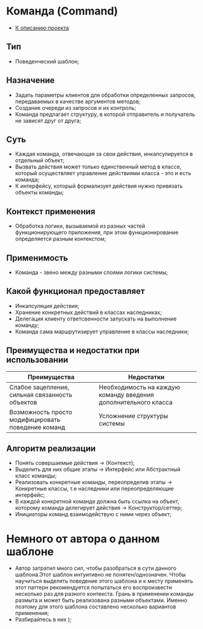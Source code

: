 # Команда (Command)
* [К описанию проекта](https://github.com/engine-it-in/java-design-patterns)
## Тип
* Поведенческий шаблон;
## Назначение
* Задать параметры клиентов для обработки определенных запросов, 
передаваемых в качестве аргументов методов;
* Создание очереди из запросов и их контроль;
* Команда предлагает структуру, в которой отправитель и получатель 
не зависят друг от друга;
## Суть
* Каждая команда, отвечающая за свои действия, 
инкапсулируется в отдельный объект;
* Вызвать действия может только единственный метод в классе, 
который осуществляет управление действиями класса - это и есть 
команда;
* К интерфейсу, который формализует действия нужно привязать 
объекты команды;
## Контекст применения
* Обработка логики, вызываемой из разных частей функционирующего приложения, 
при этом функционирование определяется разным контекстом;
## Применимость
* Команда - звено между разными слоями логики системы; 
## Какой функционал предоставляет
* Инкапсуляция действия;
* Хранение конкретных действий в классах наследниках;
* Делегация клиенту ответсвенности запускать на выполнение команду;
* Команда сама маршрутизирует управление в классы наследники;
## Преимущества и недостатки при использовании
| Преимущества                                       | Недостатки                                                      |
|----------------------------------------------------|-----------------------------------------------------------------|
| Слабое зацепление, сильная связанность объектов    | Необходимость на каждую команду введения дополнительного класса |
| Возможность просто модифицировать поведение команд | Усложнение структуры системы                                    |
## Алгоритм реализации
* Понять совершаемые действия -> (Контекст);
* Выделить для них общие этапы -> Интерфейс 
или Абстрактный класс команды;
* Реализовать конкретные команды, переопределив этапы -> 
Конкретные классы, т.е наследники или переопределяющие интерфейс;
* В каждой конкретной команде должна быть ссылка на объект, 
которому команда делегирует действия -> Конструктор/сеттер;
* Инициаторы команд взаимодействую с ними через объект;
# Немного от автора о данном шаблоне
* Автор затратил много сил, чтобы разобраться в 
сути данного шаблона.Этот шаблон интуитивно не понятен/однозначен.
Чтобы научиться выделять поведение этого шаблона и к месту 
применять этот паттерн рекомендуется попытаться его воспроизвести 
несколько раз для разного контекста. 
Грань в применении команды размыта и может быть 
реализована разными объектами. Именно поэтому для этого шаблона 
составлено несколько вариантов применения;
* Разбирайтесь в них );